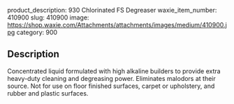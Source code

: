 product_description: 930 Chlorinated FS Degreaser
waxie_item_number: 410900
slug: 410900
image: https://shop.waxie.com/Attachments/attachments/images/medium/410900.jpg
category: 900

## Description
Concentrated liquid formulated with high alkaline builders to provide extra heavy-duty cleaning and degreasing power. Eliminates malodors at their source. Not for use on floor finished surfaces, carpet or upholstery, and rubber and plastic surfaces.
